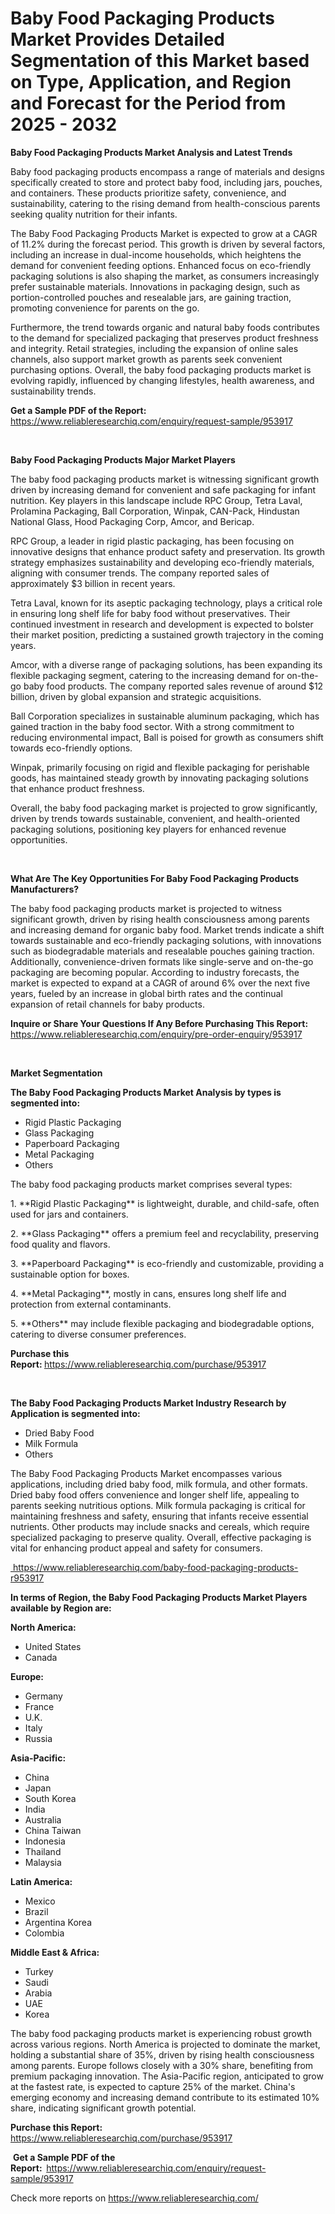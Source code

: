 <p><h1>Baby Food Packaging Products Market Provides Detailed Segmentation of this Market based on Type, Application, and Region and Forecast for the Period from 2025 - 2032</h1></p><p><strong>Baby Food Packaging Products Market Analysis and Latest Trends</strong></p>
<p><p>Baby food packaging products encompass a range of materials and designs specifically created to store and protect baby food, including jars, pouches, and containers. These products prioritize safety, convenience, and sustainability, catering to the rising demand from health-conscious parents seeking quality nutrition for their infants.</p><p>The Baby Food Packaging Products Market is expected to grow at a CAGR of 11.2% during the forecast period. This growth is driven by several factors, including an increase in dual-income households, which heightens the demand for convenient feeding options. Enhanced focus on eco-friendly packaging solutions is also shaping the market, as consumers increasingly prefer sustainable materials. Innovations in packaging design, such as portion-controlled pouches and resealable jars, are gaining traction, promoting convenience for parents on the go.</p><p>Furthermore, the trend towards organic and natural baby foods contributes to the demand for specialized packaging that preserves product freshness and integrity. Retail strategies, including the expansion of online sales channels, also support market growth as parents seek convenient purchasing options. Overall, the baby food packaging products market is evolving rapidly, influenced by changing lifestyles, health awareness, and sustainability trends.</p></p>
<p><strong>Get a Sample PDF of the Report:&nbsp;</strong> <a href="https://www.reliableresearchiq.com/enquiry/request-sample/953917?utm_campaign=3103&utm_medium=2&utm_source=Github&utm_content=ia&utm_term=07032025&utm_id=baby-food-packaging-products">https://www.reliableresearchiq.com/enquiry/request-sample/953917</a></p>
<p>&nbsp;</p>
<p><strong>Baby Food Packaging Products Major Market Players</strong></p>
<p><p>The baby food packaging products market is witnessing significant growth driven by increasing demand for convenient and safe packaging for infant nutrition. Key players in this landscape include RPC Group, Tetra Laval, Prolamina Packaging, Ball Corporation, Winpak, CAN-Pack, Hindustan National Glass, Hood Packaging Corp, Amcor, and Bericap.</p><p>RPC Group, a leader in rigid plastic packaging, has been focusing on innovative designs that enhance product safety and preservation. Its growth strategy emphasizes sustainability and developing eco-friendly materials, aligning with consumer trends. The company reported sales of approximately $3 billion in recent years.</p><p>Tetra Laval, known for its aseptic packaging technology, plays a critical role in ensuring long shelf life for baby food without preservatives. Their continued investment in research and development is expected to bolster their market position, predicting a sustained growth trajectory in the coming years.</p><p>Amcor, with a diverse range of packaging solutions, has been expanding its flexible packaging segment, catering to the increasing demand for on-the-go baby food products. The company reported sales revenue of around $12 billion, driven by global expansion and strategic acquisitions.</p><p>Ball Corporation specializes in sustainable aluminum packaging, which has gained traction in the baby food sector. With a strong commitment to reducing environmental impact, Ball is poised for growth as consumers shift towards eco-friendly options.</p><p>Winpak, primarily focusing on rigid and flexible packaging for perishable goods, has maintained steady growth by innovating packaging solutions that enhance product freshness. </p><p>Overall, the baby food packaging market is projected to grow significantly, driven by trends towards sustainable, convenient, and health-oriented packaging solutions, positioning key players for enhanced revenue opportunities.</p></p>
<p>&nbsp;</p>
<p><strong>What Are The Key Opportunities For Baby Food Packaging Products Manufacturers?</strong></p>
<p><p>The baby food packaging products market is projected to witness significant growth, driven by rising health consciousness among parents and increasing demand for organic baby food. Market trends indicate a shift towards sustainable and eco-friendly packaging solutions, with innovations such as biodegradable materials and resealable pouches gaining traction. Additionally, convenience-driven formats like single-serve and on-the-go packaging are becoming popular. According to industry forecasts, the market is expected to expand at a CAGR of around 6% over the next five years, fueled by an increase in global birth rates and the continual expansion of retail channels for baby products.</p></p>
<p><strong>Inquire or Share Your Questions If Any Before Purchasing This Report:</strong> <a href="https://www.reliableresearchiq.com/enquiry/pre-order-enquiry/953917?utm_campaign=3103&utm_medium=2&utm_source=Github&utm_content=ia&utm_term=07032025&utm_id=baby-food-packaging-products">https://www.reliableresearchiq.com/enquiry/pre-order-enquiry/953917</a></p>
<p>&nbsp;</p>
<p><strong>Market Segmentation</strong></p>
<p><strong>The Baby Food Packaging Products Market Analysis by types is segmented into:</strong></p>
<p><ul><li>Rigid Plastic Packaging</li><li>Glass Packaging</li><li>Paperboard Packaging</li><li>Metal Packaging</li><li>Others</li></ul></p>
<p><p>The baby food packaging products market comprises several types: </p><p>1. **Rigid Plastic Packaging** is lightweight, durable, and child-safe, often used for jars and containers. </p><p>2. **Glass Packaging** offers a premium feel and recyclability, preserving food quality and flavors. </p><p>3. **Paperboard Packaging** is eco-friendly and customizable, providing a sustainable option for boxes. </p><p>4. **Metal Packaging**, mostly in cans, ensures long shelf life and protection from external contaminants. </p><p>5. **Others** may include flexible packaging and biodegradable options, catering to diverse consumer preferences.</p></p>
<p><strong>Purchase this Report:&nbsp;</strong><a href="https://www.reliableresearchiq.com/purchase/953917?utm_campaign=3103&utm_medium=2&utm_source=Github&utm_content=ia&utm_term=07032025&utm_id=baby-food-packaging-products">https://www.reliableresearchiq.com/purchase/953917</a></p>
<p>&nbsp;</p>
<p><strong>The Baby Food Packaging Products Market Industry Research by Application is segmented into:</strong></p>
<p><ul><li>Dried Baby Food</li><li>Milk Formula</li><li>Others</li></ul></p>
<p><p>The Baby Food Packaging Products Market encompasses various applications, including dried baby food, milk formula, and other formats. Dried baby food offers convenience and longer shelf life, appealing to parents seeking nutritious options. Milk formula packaging is critical for maintaining freshness and safety, ensuring that infants receive essential nutrients. Other products may include snacks and cereals, which require specialized packaging to preserve quality. Overall, effective packaging is vital for enhancing product appeal and safety for consumers.</p></p>
<p><a href="https://www.reliableresearchiq.com/baby-food-packaging-products-r953917?utm_campaign=3103&utm_medium=2&utm_source=Github&utm_content=ia&utm_term=07032025&utm_id=baby-food-packaging-products">&nbsp;https://www.reliableresearchiq.com/baby-food-packaging-products-r953917</a></p>
<p><strong>In terms of Region, the Baby Food Packaging Products Market Players available by Region are:</strong></p>
<p>
    <p> <strong> North America: </strong>
        <ul>
            <li>United States</li>
            <li>Canada</li>
        </ul>
        </p> 
    <p> <strong> Europe: </strong>
        <ul>
            <li>Germany</li>
            <li>France</li>
            <li>U.K.</li>
            <li>Italy</li>
            <li>Russia</li>
        </ul>
        </p> 
    <p> <strong> Asia-Pacific: </strong>
        <ul>
            <li>China</li>
            <li>Japan</li>
            <li>South Korea</li>
            <li>India</li>
            <li>Australia</li>
            <li>China Taiwan</li>
            <li>Indonesia</li>
            <li>Thailand</li>
            <li>Malaysia</li>
        </ul>
        </p> 
    <p> <strong> Latin America: </strong>
        <ul>
            <li>Mexico</li>
            <li>Brazil</li>
            <li>Argentina Korea</li>
            <li>Colombia</li>
        </ul>
        </p> 
    <p> <strong> Middle East & Africa: </strong>
        <ul>
            <li>Turkey</li>
            <li>Saudi</li>
            <li>Arabia</li>
            <li>UAE</li>
            <li>Korea</li>
        </ul>
    </p>
    </p>
<p><p>The baby food packaging products market is experiencing robust growth across various regions. North America is projected to dominate the market, holding a substantial share of 35%, driven by rising health consciousness among parents. Europe follows closely with a 30% share, benefiting from premium packaging innovation. The Asia-Pacific region, anticipated to grow at the fastest rate, is expected to capture 25% of the market. China's emerging economy and increasing demand contribute to its estimated 10% share, indicating significant growth potential.</p></p>
<p><strong>Purchase this Report: </strong><a href="https://www.reliableresearchiq.com/purchase/953917?utm_campaign=3103&utm_medium=2&utm_source=Github&utm_content=ia&utm_term=07032025&utm_id=baby-food-packaging-products">https://www.reliableresearchiq.com/purchase/953917</a></p>
<p>&nbsp;<strong>Get a Sample PDF of the Report:&nbsp;&nbsp;</strong><a href="https://www.reliableresearchiq.com/enquiry/request-sample/953917?utm_campaign=3103&utm_medium=2&utm_source=Github&utm_content=ia&utm_term=07032025&utm_id=baby-food-packaging-products">https://www.reliableresearchiq.com/enquiry/request-sample/953917</a></p>
<p><strong></strong></p>
<p>Check more reports on <a href="https://www.reliableresearchiq.com/?utm_campaign=3103&utm_medium=2&utm_source=Github&utm_content=ia&utm_term=07032025&utm_id=baby-food-packaging-products">https://www.reliableresearchiq.com/</a></p>